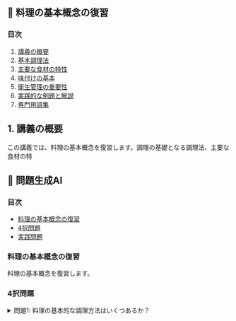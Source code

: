 ## 📝 料理の基本概念の復習

<a id="table-of-contents"></a>
### 目次
1. [講義の概要](#introduction)
2. [基本調理法](#basic-cooking-methods)
3. [主要な食材の特性](#food-characteristics)
4. [味付けの基本](#seasoning-basics)
5. [衛生管理の重要性](#food-safety)
6. [実践的な例題と解説](#practice-examples)
7. [専門用語集](#glossary)

<a id="introduction"></a>
## 1. 講義の概要

この講義では、料理の基本概念を復習します。調理の基礎となる調理法、主要な食材の特

## 📝 問題生成AI

### 目次
- [料理の基本概念の復習](#introduction)
- [4択問題](#multiple-choice-questions)
- [実践問題](#practice-problems)

<a id="introduction"></a>
### 料理の基本概念の復習
料理の基本概念を復習します。

<a id="multiple-choice-questions"></a>
### 4択問題

<details>
<summary>問題1: 料理の基本的な調理方法はいくつあるか？</summary>

- a. 3つ
- b. 5つ
- c. 7つ
- d. 10つ

<details>
<summary>回答と解説</summary>

回答: c